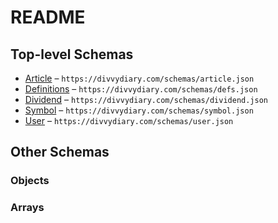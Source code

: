 # README

## Top-level Schemas

- [Article](./article.md) – `https://divvydiary.com/schemas/article.json`
- [Definitions](./defs.md) – `https://divvydiary.com/schemas/defs.json`
- [Dividend](./dividend.md) – `https://divvydiary.com/schemas/dividend.json`
- [Symbol](./symbol.md) – `https://divvydiary.com/schemas/symbol.json`
- [User](./user.md) – `https://divvydiary.com/schemas/user.json`

## Other Schemas

### Objects

### Arrays
